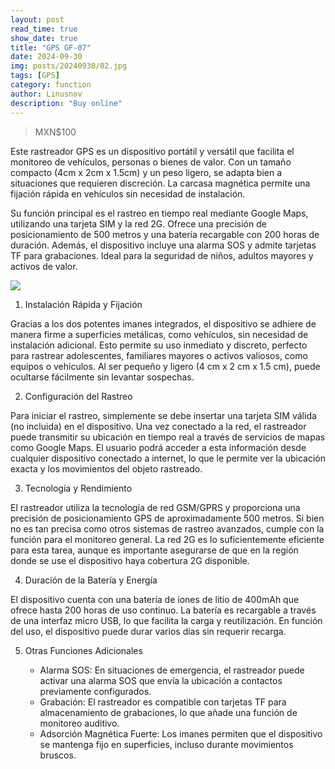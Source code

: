 ```yaml
---
layout: post
read_time: true
show_date: true
title: "GPS GF-07"
date: 2024-09-30
img: posts/20240930/02.jpg
tags: [GPS]
category: function
author: Linusnov
description: "Buy online"
---
```


> MXN$100

Este rastreador GPS es un dispositivo portátil y versátil que facilita el monitoreo de vehículos, personas o bienes de valor. Con un tamaño compacto (4cm x 2cm x 1.5cm) y un peso ligero, se adapta bien a situaciones que requieren discreción. La carcasa magnética permite una fijación rápida en vehículos sin necesidad de instalación.

Su función principal es el rastreo en tiempo real mediante Google Maps, utilizando una tarjeta SIM y la red 2G. Ofrece una precisión de posicionamiento de 500 metros y una batería recargable con 200 horas de duración. Además, el dispositivo incluye una alarma SOS y admite tarjetas TF para grabaciones. Ideal para la seguridad de niños, adultos mayores y activos de valor.

![](https://i.postimg.cc/sgwZLkLf/image.png)

1. Instalación Rápida y Fijación

Gracias a los dos potentes imanes integrados, el dispositivo se adhiere de manera firme a superficies metálicas, como vehículos, sin necesidad de instalación adicional. Esto permite su uso inmediato y discreto, perfecto para rastrear adolescentes, familiares mayores o activos valiosos, como equipos o vehículos. Al ser pequeño y ligero (4 cm x 2 cm x 1.5 cm), puede ocultarse fácilmente sin levantar sospechas.

2. Configuración del Rastreo

Para iniciar el rastreo, simplemente se debe insertar una tarjeta SIM válida (no incluida) en el dispositivo. Una vez conectado a la red, el rastreador puede transmitir su ubicación en tiempo real a través de servicios de mapas como Google Maps. El usuario podrá acceder a esta información desde cualquier dispositivo conectado a internet, lo que le permite ver la ubicación exacta y los movimientos del objeto rastreado.

3. Tecnología y Rendimiento

El rastreador utiliza la tecnología de red GSM/GPRS y proporciona una precisión de posicionamiento GPS de aproximadamente 500 metros. Si bien no es tan precisa como otros sistemas de rastreo avanzados, cumple con la función para el monitoreo general. La red 2G es lo suficientemente eficiente para esta tarea, aunque es importante asegurarse de que en la región donde se use el dispositivo haya cobertura 2G disponible.

4. Duración de la Batería y Energía

El dispositivo cuenta con una batería de iones de litio de 400mAh que ofrece hasta 200 horas de uso continuo. La batería es recargable a través de una interfaz micro USB, lo que facilita la carga y reutilización. En función del uso, el dispositivo puede durar varios días sin requerir recarga.

5. Otras Funciones Adicionales

    - Alarma SOS: En situaciones de emergencia, el rastreador puede activar una alarma SOS que envía la ubicación a contactos previamente configurados.
    - Grabación: El rastreador es compatible con tarjetas TF para almacenamiento de grabaciones, lo que añade una función de monitoreo auditivo.
    - Adsorción Magnética Fuerte: Los imanes permiten que el dispositivo se mantenga fijo en superficies, incluso durante movimientos bruscos.

